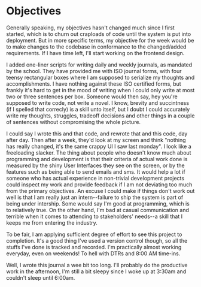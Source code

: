 # Objectives
Generally speaking, my objectives hasn't changed much since I first started, which is to churn out craploads of code until the system is put into deployment. But in more specific terms, my objective for the week would be to make changes to the codebase in conformance to the changed/added requirements. If I have time left, I'll start working on the frontend design.

I added one-liner scripts for writing daily and weekly journals, as mandated by the school. They have provided me with ISO journal forms, with four teensy rectangular boxes where I am supposed to serialize my thoughts and accomplishments. I have nothing against these ISO certified forms, but frankly it's hard to get in the mood of writing when I could only write at most two or three sentences per box. Someone would then say, hey you're supposed to write code, not write a novel. I know, brevity and succintness (if I spelled that correcly) is a skill unto itself, but I doubt I could accurately write my thoughts, struggles, tradeoff decisions and other things in a couple of sentences without compromising the whole picture.

I could say I wrote this and that code, and rewrote that and this code, day after day. Then after a week, they'd look at my screen and think "nothing has really changed, it's the same crappy UI I saw last monday". I look like a freeloading slacker. The thing about people who doesn't know much about programming and development is that their criteria of actual work done is measured by the shiny User Interfaces they see on the screen, or by the features such as being able to send emails and sms. It would help a lot if someone who has actual experience in non-trivial development projects could inspect my work and provide feedback if I am not deviating too much from the primary objectives. An excuse I could make if things don't work out well is that I am really just an intern--failure to ship the system is part of being under intership. Some would say I'm good at programming, which is to relatively true. On the other hand, I'm bad at casual communication and terrible when it comes to attending to stakeholders' needs--a skill that I keeps me from entering the industry.

To be fair, I am applying sufficient degree of effort to see this project to completion. It's a good thing I've used a version control though, so all the stuffs I've done is tracked and recorded. I'm practically almost working everyday, even on weekends! To hell with DTRs and 8:00 AM time-ins.

Well, I wrote this journal a wee bit too long. I'll probably do the productive work in the afternoon, I'm still a bit sleepy since I woke up at 3:30am and couldn't sleep until 6:00am.


